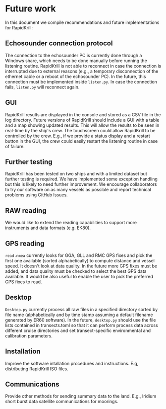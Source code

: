 # Future work
In this document we compile recommendations and future implementations for RapidKrill:

## Echosounder connection protocol
The connection to the echosounder PC is currently done through a Windows share, which needs to be done manually before running the listening routine. RapidKrill is not able to reconnect in case the connection is interrupted due to external reasons (e.g., a temporary disconnection of the ethernet cable or a reboot of the echosounder PC). In the future, this connection must be implemented inside `listen.py`. In case the connection fails, `listen.py` will reconnect again.

## GUI
RapidKrill results are displayed in the console and stored as a CSV file in the log directory. Future versions of RapidKrill should include a GUI with a table and a map showing updated results. This will allow the results to be seen in real-time by the ship's crew. The touchscreen could allow RapidKrill to be controlled by the crew. E.g., if we provide a status display and a restart button in the GUI, the crew could easily restart the listening routine in case of failure.

## Further testing
RapidKrill has been tested on two ships and with a limited dataset but further testing is required. We have implemented some exception handling but this is likely to need further improvement. We encourage collaborators to try our software on as many vessels as possible and report technical problems using GitHub Issues.  

## RAW reading
We would like to extend the reading capabilities to support more instruments and data formats (e.g. EK80).

## GPS reading
`read.nmea` currently looks for GGA, GLL and RMC GPS fixes and pick the first one available (sorted alphabetically) to compute distance and vessel speed. It doesn't look at data quality. In the future more GPS fixes must be added, and data quality must be checked to select the best GPS data available. It would be also useful to enable the user to pick the preferred GPS fixes to read.

## Desktop
`Desktop.py` currently process all raw files in a specified directory sorted by file name (alphabetically and by time stamp assuming a default filename generated by ER60 software). In the future, `desktop.py` should use the file lists contained in transects.toml so that it can perform process data across different cruise directories and set transect-specific environmental and calibration parameters. 

## Installation
Improve the software intallation procedures and instructions. E.g, distributing RapidKrill ISO files.

## Communications
Provide other methods for sending summary data to the land. E.g., Iridium short burst data satellite communications for moorings. 
